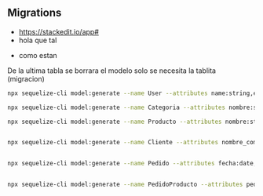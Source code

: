 ## Migrations
* https://stackedit.io/app#
* hola que tal
- como estan

De la ultima tabla se borrara el modelo solo se necesita la tablita (migracion)



```bash
npx sequelize-cli model:generate --name User --attributes name:string,email:string,password:string,status:boolean

npx sequelize-cli model:generate --name Categoria --attributes nombre:string,detalle:text,estado:integer

npx sequelize-cli model:generate --name Producto --attributes nombre:string,precio:decimal,stock:integer,imagen:string,descripcion:text,estado:integer,categoriaId:integer


npx sequelize-cli model:generate --name Cliente --attributes nombre_completo:string,ci_nit:string,correo:string,telefono:string,direccion:string,estado:integer


npx sequelize-cli model:generate --name Pedido --attributes fecha:date,cod_ped:string,estado_pedido:integer,clienteId:integer,observacion:text


npx sequelize-cli model:generate --name PedidoProducto --attributes pedidoId:integer,productoId:integer,cantidad:integer

```


